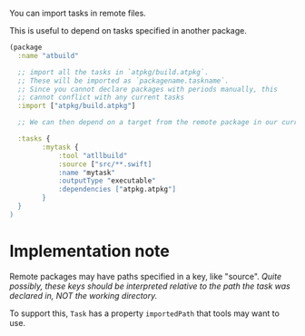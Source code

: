 You can import tasks in remote files.

This is useful to depend on tasks specified in another package.

```clojure
(package
  :name "atbuild"

  ;; import all the tasks in `atpkg/build.atpkg`.
  ;; These will be imported as `packagename.taskname`.
  ;; Since you cannot declare packages with periods manually, this 
  ;; cannot conflict with any current tasks
  :import ["atpkg/build.atpkg"]

  ;; We can then depend on a target from the remote package in our current one

  :tasks {
        :mytask {
            :tool "atllbuild"
            :source ["src/**.swift]
            :name "mytask"
            :outputType "executable"
            :dependencies ["atpkg.atpkg"]
        }
  }
)
```

# Implementation note

Remote packages may have paths specified in a key, like "source".  *Quite possibly, these keys should be interpreted relative to the path the task was declared in, NOT the working directory.*

To support this, `Task` has a property `importedPath` that tools may want to use.